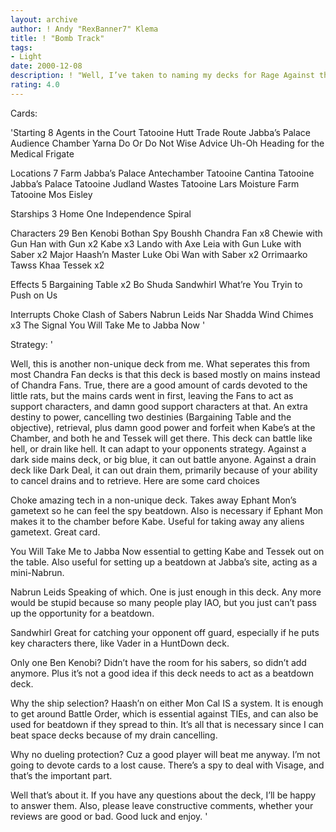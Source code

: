 ```yaml
---
layout: archive
author: ! Andy "RexBanner7" Klema
title: ! "Bomb Track"
tags:
- Light
date: 2000-12-08
description: ! "Well, I’ve taken to naming my decks for Rage Against the Machine songs, so that explains the title. Other than that, this is a Chandra Fan deck."
rating: 4.0
---
```

Cards: 

'Starting 8
Agents in the Court
Tatooine Hutt Trade Route
Jabba’s Palace Audience Chamber
Yarna
Do Or Do Not
Wise Advice
Uh-Oh
Heading for the Medical Frigate

Locations 7
Farm
Jabba’s Palace Antechamber
Tatooine Cantina
Tatooine Jabba’s Palace
Tatooine Judland Wastes
Tatooine Lars Moisture Farm
Tatooine Mos Eisley

Starships 3
Home One
Independence
Spiral

Characters 29
Ben Kenobi
Bothan Spy
Boushh
Chandra Fan x8
Chewie with Gun
Han with Gun x2
Kabe x3
Lando with Axe
Leia with Gun
Luke with Saber x2
Major Haash’n
Master Luke
Obi Wan with Saber x2
Orrimaarko
Tawss Khaa
Tessek x2

Effects 5
Bargaining Table x2
Bo Shuda
Sandwhirl
What’re You Tryin to Push on Us

Interrupts
Choke
Clash of Sabers
Nabrun Leids
Nar Shadda Wind Chimes x3
The Signal
You Will Take Me to Jabba Now
'

Strategy: '

Well, this is another non-unique deck from me. What seperates this from most Chandra Fan decks is that this deck is based mostly on mains instead of Chandra Fans. True, there are a good amount of cards devoted to the little rats, but the mains cards went in first, leaving the Fans to act as support characters, and damn good support characters at that. An extra destiny to power, cancelling two destinies (Bargaining Table and the objective), retrieval, plus damn good power and forfeit when Kabe’s at the Chamber, and both he and Tessek will get there. This deck can battle like hell, or drain like hell. It can adapt to your opponents strategy. Against a dark side mains deck, or big blue, it can out battle anyone. Against a drain deck like Dark Deal, it can out drain them, primarily because of your ability to cancel drains and to retrieve. Here are some card choices

Choke amazing tech in a non-unique deck. Takes away Ephant Mon’s gametext so he can feel the spy beatdown. Also is necessary if Ephant Mon makes it to the chamber before Kabe. Useful for taking away any aliens gametext. Great card.

You Will Take Me to Jabba Now essential to getting Kabe and Tessek out on the table. Also useful for setting up a beatdown at Jabba’s site, acting as a mini-Nabrun.

Nabrun Leids Speaking of which. One is just enough in this deck. Any more would be stupid because so many people play IAO, but you just can’t pass up the opportunity for a beatdown.

Sandwhirl Great for catching your opponent off guard, especially if he puts key characters there, like Vader in a HuntDown deck.

Only one Ben Kenobi? Didn’t have the room for his sabers, so didn’t add anymore. Plus it’s not a good idea if this deck needs to act as a beatdown deck.

Why the ship selection? Haash’n on either Mon Cal IS a system. It is enough to get around Battle Order, which is essential against TIEs, and can also be used for beatdown if they spread to thin. It’s all that is necessary since I can beat space decks because of my drain cancelling.

Why no dueling protection? Cuz a good player will beat me anyway. I’m not going to devote cards to a lost cause. There’s a spy to deal with Visage, and that’s the important part.

Well that’s about it. If you have any questions about the deck, I’ll be happy to answer them. Also, please leave constructive comments, whether your reviews are good or bad. Good luck and enjoy. '